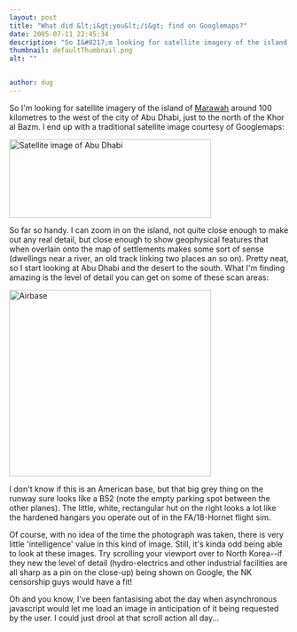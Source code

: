 ```yaml
---
layout: post
title: "What did &lt;i&gt;you&lt;/i&gt; find on Googlemaps?"
date: 2005-07-11 22:45:34
description: "So I&#8217;m looking for satellite imagery of the island of Marawah around 100 kilometres to the west of the city of Abu Dhabi, just to the north of the Khor al Bazm. I end up with a traditional satellite image&#8230;"
thumbnail: defaultThumbnail.png
alt: ""


author: dug
---
```


<p>So I'm looking for satellite imagery of the island of <a href="http://www.adias-uae.com/marawah.html">Marawah</a> around 100 kilometres to the west of the city of Abu Dhabi, just to the north of the Khor al Bazm. I end up with a traditional satellite image courtesy of Googlemaps:</p>

<p><img src="http://www.donkeyontheedge.com/i/abu-dabi.jpg"" alt="Satellite image of Abu Dhabi" height="141" width="364" /></p>

<p>So far so handy. I can zoom in on the island, not quite close enough to make out any real detail, but close enough to show geophysical features that when overlain onto the map of settlements makes some sort of sense (dwellings near a river, an old track linking two places an so on). Pretty neat, so I start looking at Abu Dhabi and the desert to the south. What I'm finding amazing is the level of detail you can get on some of these scan areas:</p>

<p><img src="http://www.donkeyontheedge.com/i/airbase.jpg" alt="Airbase" height="336" width="364" /></p>

<p>I don't know if this is an American base, but that big grey thing on the runway sure looks like a <span class="caps">B52 </span>(note the empty parking spot between the other planes). The little, white, rectangular hut on the right looks a lot like the hardened hangars you operate out of in the FA/18-Hornet flight sim. </p>

<p>Of course, with no idea of the time the photograph was taken, there is very little 'intelligence' value in this kind of image. Still, it's kinda odd being able to look at these images. Try scrolling your viewport over to North Korea--if they new the level of detail (hydro-electrics and other industrial facilities are all sharp as a pin on the close-up) being shown on Google, the NK censorship guys would have a fit!</p>

<p>Oh and you know, I've been fantasising abot the day when asynchronous javascript would let me load an image in anticipation of it being requested by the user. I could just drool at that scroll action all day...</p>
